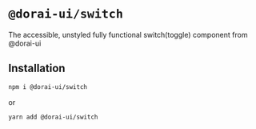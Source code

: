 # `@dorai-ui/switch`

The accessible, unstyled fully functional switch(toggle) component from @dorai-ui

## Installation

```sh
npm i @dorai-ui/switch
```

or

```sh
yarn add @dorai-ui/switch
```
